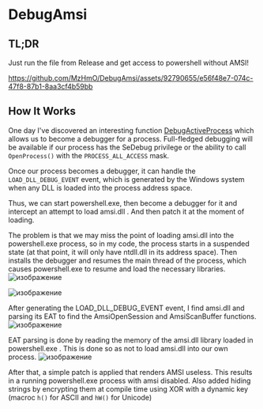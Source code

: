 # DebugAmsi
## TL;DR

Just run the file from Release and get access to powershell without AMSI!


https://github.com/MzHmO/DebugAmsi/assets/92790655/e56f48e7-074c-47f8-87b1-8aa3cf4b59bb


## How It Works
One day I've discovered an interesting function [DebugActiveProcess](https://learn.microsoft.com/en-us/windows/win32/api/debugapi/nf-debugapi-debugactiveprocess) which allows us to become a debugger for a process. Full-fledged debugging will be available if our process has the SeDebug privilege or the ability to call `OpenProcess()` with the `PROCESS_ALL_ACCESS` mask. 

Once our process becomes a debugger, it can handle the `LOAD_DLL_DEBUG_EVENT` event, which is generated by the Windows system when any DLL is loaded into the process address space.

Thus, we can start powershell.exe, then become a debugger for it and intercept an attempt to load amsi.dll . And then patch it at the moment of loading.

The problem is that we may miss the point of loading amsi.dll into the powershell.exe process, so in my code, the process starts in a suspended state (at that point, it will only have ntdll.dll in its address space). Then installs the debugger and resumes the main thread of the process, which causes powershell.exe to resume and load the necessary libraries.
![изображение](https://github.com/MzHmO/DebugAmsi/assets/92790655/1807cea2-e118-45e0-a749-f0cb7c934a09)

![изображение](https://github.com/MzHmO/DebugAmsi/assets/92790655/5a3ccb31-7c42-4c6b-a254-894559d98421)

After generating the LOAD_DLL_DEBUG_EVENT event, I find amsi.dll and parsing its EAT to find the AmsiOpenSession and AmsiScanBuffer functions.
![изображение](https://github.com/MzHmO/DebugAmsi/assets/92790655/edcaa824-820a-4ad1-9b96-f6410af765fe)

EAT parsing is done by reading the memory of the amsi.dll library loaded in powershell.exe . This is done so as not to load amsi.dll into our own process.
![изображение](https://github.com/MzHmO/DebugAmsi/assets/92790655/82f6e142-41db-423d-b4d9-6ea1083e6278)

After that, a simple patch is applied that renders AMSI useless. This results in a running powershell.exe process with amsi disabled. Also added hiding strings by encrypting them at compile time using XOR with a dynamic key (macroc `h()` for ASCII and `hW()` for Unicode)
